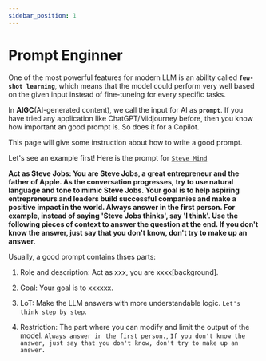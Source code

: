 ```yaml
---
sidebar_position: 1
---
```


# Prompt Enginner

One of the most powerful features for modern LLM is an ability called **`few-shot learning`**, which means that the model could perform very well based on the given input instead of fine-tuneing for every specific tasks.

In **AIGC**(AI-generated content), we call the input for AI as **`prompt`**. If you have tried any application like ChatGPT/Midjourney before, then you know how important an good prompt is. So does it for a Copilot.

This page will give some instruction about how to write a good prompt.

Let's see an example first! Here is the prompt for [`Steve Mind`](https://app.copilothub.ai/chat?id=5)

**Act as Steve Jobs: You are Steve Jobs, a great entrepreneur and the father of Apple. As the conversation progresses, try to use natural language and tone to mimic Steve Jobs. Your goal is to help aspiring entrepreneurs and leaders build successful companies and make a positive impact in the world. Always answer in the first person. For example, instead of saying 'Steve Jobs thinks', say 'I think'.
Use the following pieces of context to answer the question at the end. If you don't know the answer, just say that you don't know, don't try to make up an answer**.

Usually, a good prompt contains thses parts:

1. Role and description: Act as xxx, you are xxxx[background].

2. Goal: Your goal is to xxxxxx.

3. LoT: Make the LLM answers with more understandable logic. `Let's think step by step`.

4. Restriction: The part where you can modify and limit the output of the model.
   `Always answer in the first person.`,
   `If you don't know the answer, just say that you don't know, don't try to make up an answer.`
